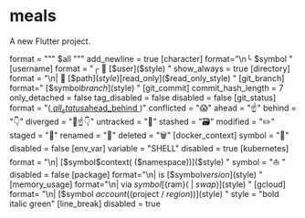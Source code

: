 # meals

A new Flutter project.


format = """
$all
"""
add_newline = true
[character]
format="\n└ $symbol "
[username]
format = "┌ 🤖 [$user]($style) "
show_always = true
[directory]
format = "\n| 📁 [$path]($style)[$read_only]($read_only_style) "
[git_branch]
format=" [$symbol$branch]($style) "
[git_commit]
commit_hash_length = 7
only_detached = false
tag_disabled = false
disabled = false
[git_status]
format = "([ $all_status$ahead_behind  ]($style) )"
conflicted = "😱"
ahead = "☝️"
behind = "👇"
diverged = "👀☝️👇"
untracked = "🤷"
stashed = "🗃"
modified = "✏️"
staged = "📎"
renamed = "📝"
deleted = "🗑"
[docker_context]
symbol = "🐋"
disabled = false
[env_var]
variable = "SHELL"
disabled = true
[kubernetes]
format = "\n| [$symbol$context( ($namespace))]($style) "
symbol = "⛵ "
disabled = false
[package]
format="\n| is [$symbol$version]($style) "
[memory_usage]
format="\n| via $symbol [${ram}( | ${swap})]($style) "
[gcloud]
format= "\n| [$symbol $account (($project / $region))]($style)  "
style = "bold italic green"
[line_break]
disabled = true
